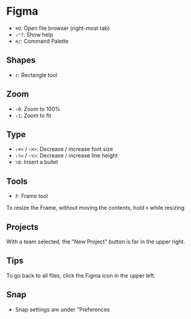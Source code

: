 # Figma

- `⌘O`: Open file browser (right-most tab)
- `⇧⌃?`: Show help
- `⌘/`: Command Palette

## Shapes

- `r`: Rectangle tool

## Zoom

- `⇧0`: Zoom to 100%
- `⇧1`: Zoom to fit

## Type

- `⇧⌘<` / `⇧⌘>`: Decrease / increase font size
- `⇧⌥<` / `⇧⌥>`: Decrease / increase line height
- `⌥8`: Insert a bullet

## Tools

- `F`: Frame tool

To resize the Frame, without moving the contents, hold `⌘` while resizing

## Projects

With a team selected, the "New Project" button is far in the upper right.

## Tips

To go back to all files, click the Figma icon in the upper left.

## Snap

- Snap settings are under "Preferences
